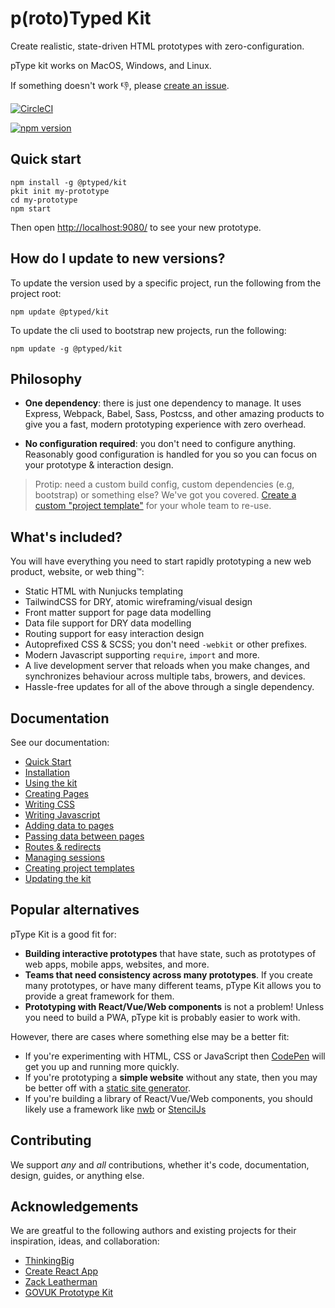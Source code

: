 # p(roto)Typed Kit

Create realistic, state-driven HTML prototypes with zero-configuration.

pType kit works on MacOS, Windows, and Linux.

If something doesn't work 👎, please [create an issue](https://github.com/ptype/kit/issues/new).

[![CircleCI](https://circleci.com/gh/ptyped/kit/tree/master.svg?style=svg&circle-token=30f22c5c7536a2dc8623b175b5a4ef0db095f690)](https://circleci.com/gh/ptyped/kit/tree/master)

[![npm version](https://badge.fury.io/js/%40ptyped%2Fkit.svg)](https://badge.fury.io/js/%40ptyped%2Fkit)

## Quick start

```
npm install -g @ptyped/kit
pkit init my-prototype
cd my-prototype
npm start
```

Then open [http://localhost:9080/](http://localhost:9080/) to see your new prototype.

## How do I update to new versions?

To update the version used by a specific project, run the following from the project root:

```
npm update @ptyped/kit
```

To update the cli used to bootstrap new projects, run the following:

```
npm update -g @ptyped/kit
```

## Philosophy

- **One dependency**: there is just one dependency to manage. It uses Express, Webpack, Babel, Sass, Postcss, and other amazing products to give you a fast, modern prototyping experience with zero overhead.

- **No configuration required**: you don't need to configure anything. Reasonably good configuration is handled for you so you can focus on your prototype & interaction design.

> Protip: need a custom build config, custom dependencies (e.g, bootstrap) or something else? We've got you covered. [Create a custom "project template"](./docs/src/project-templates.md) for your whole team to re-use.

## What's included?

You will have everything you need to start rapidly prototyping a new web product, website, or web thing™️:

- Static HTML with Nunjucks templating
- TailwindCSS for DRY, atomic wireframing/visual design
- Front matter support for page data modelling
- Data file support for DRY data modelling
- Routing support for easy interaction design
- Autoprefixed CSS & SCSS; you don't need `-webkit` or other prefixes.
- Modern Javascript supporting `require`, `import` and more.
- A live development server that reloads when you make changes, and synchronizes behaviour across multiple tabs, browers, and devices.
- Hassle-free updates for all of the above through a single dependency.

## Documentation

See our documentation:

- [Quick Start](./docs/src/quickstart.md)
- [Installation](./docs/src/installation.md)
- [Using the kit](./docs/src/usage.md)
- [Creating Pages](./docs/src/creating-pages.md)
- [Writing CSS](./docs/src/stylesheets.md)
- [Writing Javascript](./docs/src/javascript.md)
- [Adding data to pages](./docs/src/data.md)
- [Passing data between pages](./docs/src/passing-data.md)
- [Routes & redirects](./docs/src/routes-and-redirects.md)
- [Managing sessions](./docs/src/sessions.md)
- [Creating project templates](./docs/src/project-templates.md)
- [Updating the kit](./docs/src/updating.md)

## Popular alternatives

pType Kit is a good fit for:

- **Building interactive prototypes** that have state, such as prototypes of web apps, mobile apps, websites, and more.
- **Teams that need consistency across many prototypes**. If you create many prototypes, or have many different teams, pType Kit allows you to provide a great framework for them.
- **Prototyping with React/Vue/Web components** is not a problem! Unless you need to build a PWA, pType kit is probably easier to work with.

However, there are cases where something else may be a better fit:

- If you're experimenting with HTML, CSS or JavaScript then [CodePen](http://codepen.io/) will get you up and running more quickly.
- If you're prototyping a **simple website** without any state, then you may be better off with a [static site generator](https://www.netlify.com/blog/2017/05/25/top-ten-static-site-generators-of-2017/).
- If you're building a library of React/Vue/Web components, you should likely use a framework like [nwb](https://github.com/insin/nwb) or [StencilJs](http://stenciljs.com/)

## Contributing

We support _any_ and _all_ contributions, whether it's code, documentation, design, guides, or anything else.

## Acknowledgements

We are greatful to the following authors and existing projects for their inspiration, ideas, and collaboration:

- [ThinkingBig](http://thinkingbig.net/)
- [Create React App](https://github.com/facebook/create-react-app)
- [Zack Leatherman](https://github.com/zachleat)
- [GOVUK Prototype Kit](https://github.com/alphagov/govuk-prototype-kit)
